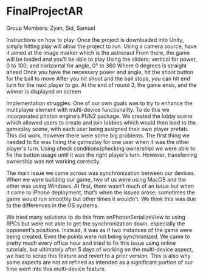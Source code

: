 # FinalProjectAR
Group Members: Zyan, Sid, Samuel

Instructions on how to play:
Once the project is downloaded into Unity, simply hitting play will allow the project to run.
Using a camera source, have it aimed at the image marker which is the astronaut
From there, the game will be loaded and you’ll be able to play
Using the sliders: vertical for power, 0 to 100; and horizontal for angle, 0° to 360
Where 0 degrees is straight ahead
Once you have the necessary power and angle, hit the shoot button for the ball to move
After you hit shoot and the ball stops, you can hit end turn for the next player to go.
At the end of round 3, the game ends, and the winner is displayed on screen

Implementation struggles:
One of our own goals was to try to enhance the multiplayer element with multi-device functionality. To do this we incorporated photon engine’s PUN2 package. We created the lobby scene which allowed users to create and join lobbies which would then lead to the gameplay scene, with each user being assigned their own player prefab. This did work, however there were some big problems. The first thing we needed to fix was fixing the gameplay for one user when it was the other player's turn. Using check conditions(checking ownership) we were able to fix the button usage until it was the right player’s turn. However, transferring ownership was not working correctly.

The main issue we came across was synchronization between our devices. When we were building our game, two of us were using MacOS and the other was using Windows. At first, there wasn’t much of an issue but when it came to iPhone deployment, that’s when the issues arose; sometimes the game would run smoothly but other times it wouldn’t. We think this was due to the differences in the OS systems.

We tried many solutions to do this from onPhotonSerializeView to using RPCs but were not able to get the synchronization down, especially the opponent's positions. Instead, it was as if two instances of the game were being created. Even the points were not being synchronized. We came to pretty much every office hour and tried to fix this issue using online tutorials, but ultimately after 5 days of working on the multi-device aspect, we had to scrap this feature and revert to a prior version. This is also why some aspects are not as refined as intended as a significant portion of our time went into this multi-device feature. 

